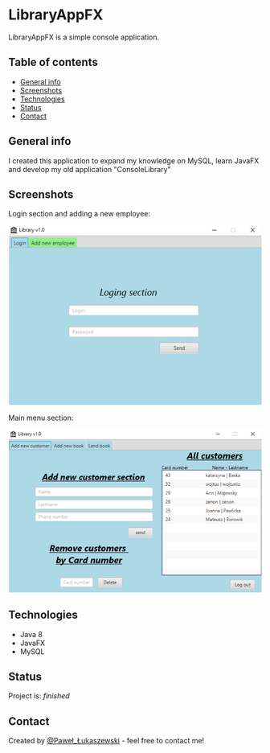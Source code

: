 # LibraryAppFX
LibraryAppFX is a simple console application.

## Table of contents
* [General info](#general-info)
* [Screenshots](#screenshots)
* [Technologies](#technologies)
* [Status](#status)
* [Contact](#contact)

## General info
I created this application to expand my knowledge on MySQL, learn JavaFX and develop my old application "ConsoleLibrary" 

## Screenshots
Login section and adding a new employee:

![Example screenshot](./screenshot.png)



Main menu section: 


![Example screenshot](./screenshot2.png)


## Technologies
* Java 8
* JavaFX
* MySQL


## Status
Project is: _finished_

## Contact
Created by [@Paweł_Łukaszewski](https://www.linkedin.com/in/paweł-łukaszewski) - feel free to contact me!
